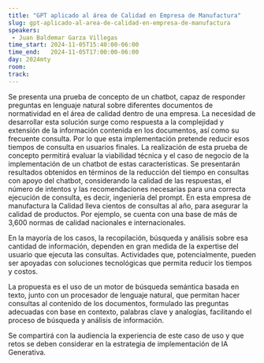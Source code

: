 ```yaml
---
title: "GPT aplicado al área de Calidad en Empresa de Manufactura"
slug: gpt-aplicado-al-area-de-calidad-en-empresa-de-manufactura
speakers:
 - Juan Baldemar Garza Villegas
time_start: 2024-11-05T15:40:00-06:00
time_end:   2024-11-05T17:00:00-06:00
day: 2024mty
room: 
track:  
---
```


Se presenta una prueba de concepto de un chatbot, capaz de responder preguntas en lenguaje natural sobre diferentes documentos de normatividad en el área de calidad dentro de una empresa. La necesidad de desarrollar esta solución surge como respuesta a la complejidad y extensión de la información contenida en los documentos, así como su frecuente consulta. Por lo que esta implementación pretende reducir esos tiempos de consulta en usuarios finales. La realización de esta prueba de concepto permitirá evaluar la viabilidad técnica y el caso de negocio de la implementación de un chatbot de estas características. Se presentarán resultados obtenidos en términos de la reducción del tiempo en consultas con apoyo del chatbot, considerando la calidad de las respuestas, el número de intentos y las recomendaciones necesarias para una correcta ejecución de consulta, es decir, ingeniería del prompt. En esta empresa de manufactura la Calidad lleva cientos de consultas al año, para asegurar la calidad de productos. Por ejemplo, se cuenta con una base de más de 3,600 normas de calidad nacionales e internacionales.

En la mayoría de los casos, la recopilación, búsqueda y análisis sobre esa cantidad de información, dependen en gran medida de la expertise del usuario que ejecuta las consultas. Actividades que, potencialmente, pueden ser apoyadas con soluciones tecnológicas que permita reducir los tiempos y costos.

La propuesta es el uso de un motor de búsqueda semántica basada en texto, junto con un procesador de lenguaje natural, que permitan hacer consultas al contenido de los documentos, formulado las preguntas adecuadas con base en contexto, palabras clave y analogías, facilitando el proceso de búsqueda y análisis de información.

Se compartirá con la audiencia la experiencia de este caso de uso y que retos se deben considerar en la estrategia de implementación de IA Generativa.


